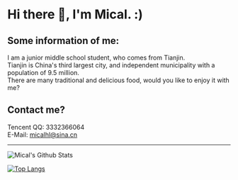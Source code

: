 # Hi there 👋, I'm Mical. :)

## Some information of me:

I am a junior middle school student, who comes from Tianjin.<br>
Tianjin is China's third largest city, and independent municipality with a population of 9.5 million.<br>
There are many traditional and delicious food, would you like to enjoy it with me?

## Contact me?
Tencent QQ: 3332366064<br>
E-Mail: micalhl@sina.cn

--------

![Mical's Github Stats](https://github-readme-stats.vercel.app/api?username=Micalhl&show_icons=true&theme=tokyonight)

[![Top Langs](https://github-readme-stats.vercel.app/api/top-langs/?username=Micalhl&layout=compact&theme=tokyonight)](https://github.com/Micalhl)
